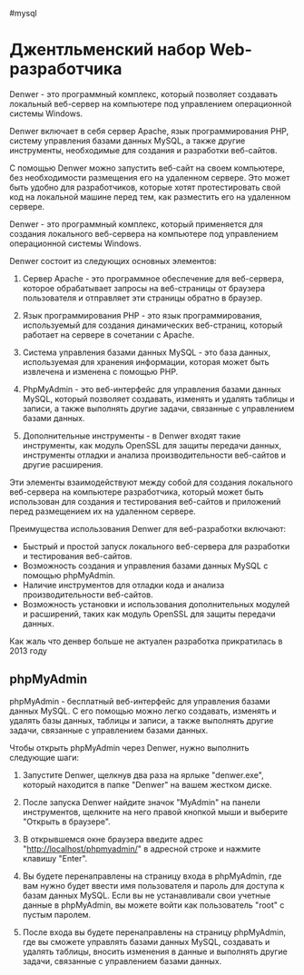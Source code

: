 #mysql
# Джентльменский набор Web-разработчика

Denwer - это программный комплекс, который позволяет создавать локальный веб-сервер на компьютере под управлением операционной системы Windows.

Denwer включает в себя сервер Apache, язык программирования PHP, систему управления базами данных MySQL, а также другие инструменты, необходимые для создания и разработки веб-сайтов.

С помощью Denwer можно запустить веб-сайт на своем компьютере, без необходимости размещения его на удаленном сервере. Это может быть удобно для разработчиков, которые хотят протестировать свой код на локальной машине перед тем, как разместить его на удаленном сервере.

Denwer - это программный комплекс, который применяется для создания локального веб-сервера на компьютере под управлением операционной системы Windows.

Denwer состоит из следующих основных элементов:

1.  Сервер Apache - это программное обеспечение для веб-сервера, которое обрабатывает запросы на веб-страницы от браузера пользователя и отправляет эти страницы обратно в браузер.
    
2.  Язык программирования PHP - это язык программирования, используемый для создания динамических веб-страниц, который работает на сервере в сочетании с Apache.
    
3.  Система управления базами данных MySQL - это база данных, используемая для хранения информации, которая может быть извлечена и изменена с помощью PHP.
    
4.  PhpMyAdmin - это веб-интерфейс для управления базами данных MySQL, который позволяет создавать, изменять и удалять таблицы и записи, а также выполнять другие задачи, связанные с управлением базами данных.
    
5.  Дополнительные инструменты - в Denwer входят такие инструменты, как модуль OpenSSL для защиты передачи данных, инструменты отладки и анализа производительности веб-сайтов и другие расширения.

Эти элементы взаимодействуют между собой для создания локального веб-сервера на компьютере разработчика, который может быть использован для создания и тестирования веб-сайтов и приложений перед размещением их на удаленном сервере.

Преимущества использования Denwer для веб-разработки включают:

-   Быстрый и простой запуск локального веб-сервера для разработки и тестирования веб-сайтов.
-   Возможность создания и управления базами данных MySQL с помощью phpMyAdmin.
-   Наличие инструментов для отладки кода и анализа производительности веб-сайтов.
-   Возможность установки и использования дополнительных модулей и расширений, таких как модуль OpenSSL для защиты передачи данных.

Как жаль что денвер больше не актуален разработка прикратилась в 2013 году

## phpMyAdmin

phpMyAdmin - бесплатный веб-интерфейс для управления базами данных MySQL. С его помощью можно легко создавать, изменять и удалять базы данных, таблицы и записи, а также выполнять другие задачи, связанные с управлением базами данных.

Чтобы открыть phpMyAdmin через Denwer, нужно выполнить следующие шаги:

1.  Запустите Denwer, щелкнув два раза на ярлыке "denwer.exe", который находится в папке "Denwer" на вашем жестком диске.
    
2.  После запуска Denwer найдите значок "MyAdmin" на панели инструментов, щелкните на него правой кнопкой мыши и выберите "Открыть в браузере".
    
3.  В открывшемся окне браузера введите адрес "[http://localhost/phpmyadmin/](http://localhost/phpmyadmin/)" в адресной строке и нажмите клавишу "Enter".
    
4.  Вы будете перенаправлены на страницу входа в phpMyAdmin, где вам нужно будет ввести имя пользователя и пароль для доступа к базам данных MySQL. Если вы не устанавливали свои учетные данные в phpMyAdmin, вы можете войти как пользователь "root" с пустым паролем.
    
5.  После входа вы будете перенаправлены на страницу phpMyAdmin, где вы сможете управлять базами данных MySQL, создавать и удалять таблицы, вносить изменения в данные и выполнять другие задачи, связанные с управлением базами данных.
